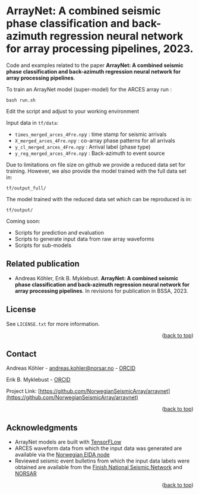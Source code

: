 <a name="readme-top"></a>

# ArrayNet: A combined seismic phase classification and back-azimuth regression neural network for array processing pipelines, 2023. 

Code and examples related to the paper **ArrayNet: A combined seismic phase classification and back-azimuth regression neural network for array processing pipelines**. 

To train an ArrayNet model (super-model) for the ARCES array run :
```
bash run.sh
```
Edit the script and adjust to your working environment

Input data in `tf/data`:

* `times_merged_arces_4Fre.np`y : time stamp for seismic arrivals
* `X_merged_arces_4Fre.np`y : co-array phase patterns for all arrivals
* `y_cl_merged_arces_4Fre.np`y : Arrival label (phase type)
* `y_reg_merged_arces_4Fre.np`y : Back-azimuth to event source

Due to limitations on file size on github we provide a reduced data set for training. However, we also provide the model trained with the full data set in:

`tf/output_full/`

The model trained with the reduced data set which can be reproduced is in:

`tf/output/`


Coming soon:

* Scripts for prediction and evaluation
* Scripts to generate input data from raw array waveforms
* Scripts for sub-models


## Related publication

- Andreas Köhler, Erik B. Myklebust. **ArrayNet: A combined seismic phase classification and back-azimuth regression neural network for array processing pipelines**. In revisions for publication in BSSA, 2023.
<!-- ([arXiv](https://arxiv.org/abs/2112.04605)) ([Paper](http://semantic-web-journal.org/content/prediction-adverse-biological-effects-chemicals-using-knowledge-graph-embeddings-0)) ([REPOSITORY](https://github.com/NIVA-Knowledge-Graph/KGs_and_Effect_Prediction_2020)) -->

<a name="readme-top"></a>

## License

See `LICENSE.txt` for more information.

<p align="right">(<a href="#readme-top">back to top</a>)</p>


<!-- CONTACT -->
## Contact

Andreas Köhler - andreas.kohler@norsar.no - [ORCID](https://orcid.org/0000-0002-1060-7637)

Erik B. Myklebust - [ORCID](https://orcid.org/0000-0002-3056-2544)


Project Link: [https://github.com/NorwegianSeismicArray/arraynet](https://github.com/NorwegianSeismicArray/arraynet)

<p align="right">(<a href="#readme-top">back to top</a>)</p>


<!-- ACKNOWLEDGMENTS -->
## Acknowledgments

* ArrayNet models are built with [TensorFLow](https://www.tensorflow.org/)
* ARCES waveform data from which the input data was generated are available via the [Norwegian EIDA node](https://eida.geo.uib.no/webdc3/)
* Reviewed seismic event bulletins from which the input data labels were obtained are available from the [Finish National Seismic Network](https://www.seismo.helsinki.fi/bulletin/list/norBull.html
) and [NORSAR](http://www.norsardata.no/NDC/bulletins/regional/)

<p align="right">(<a href="#readme-top">back to top</a>)</p>

